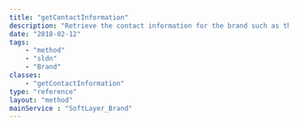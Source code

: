 ```yaml
---
title: "getContactInformation"
description: "Retrieve the contact information for the brand such as the corporate or support contact.  This will include the contact name, telephone number, fax number, email address, and mailing address of the contact. "
date: "2018-02-12"
tags:
    - "method"
    - "sldn"
    - "Brand"
classes:
    - "getContactInformation"
type: "reference"
layout: "method"
mainService : "SoftLayer_Brand"
---
```

